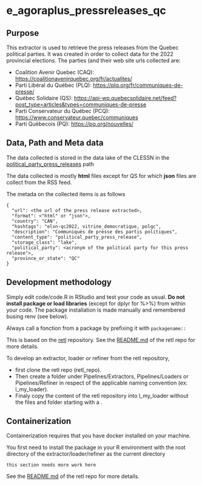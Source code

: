 # e_agoraplus_pressreleases_qc

## Purpose
This extractor is used to retrieve the press releases from the Quebec political parties.  It was created in order to collect data for the 2022 provincial elections.  The parties (and their web site urls collected are:
* Coalition Avenir Quebec (CAQ): https://coalitionavenirquebec.org/fr/actualites/
* Parti Libéral du Québec (PLQ): https://plq.org/fr/communiques-de-presse/
* Québec Solidaire (QS): https://api-wp.quebecsolidaire.net/feed?post_type=articles&types=communiques-de-presse
* Parti Conservateur du Québec (PCQ): https://www.conservateur.quebec/communiques
* Parti Québecois (PQ): https://pq.org/nouvelles/

## Data, Path and Meta data
The data collected is stored in the data lake of the CLESSN in the [political_party_press_releases](https://clhub.clessn.cloud/admin/core/lake/?path=political_party_press_releases) path

The data collected is mostly **html** files except for QS for which **json** files are collect from the RSS feed.

The metada on the collected items is as follows
```
{
  "url": <the url of the press release extracted>,
  "format": <"html" or "json">,
  "country": "CAN",
  "hashtags": "elxn-qc2022, vitrine_democratique, polqc",
  "description": "Communiqués de presse des partis politiques",
  "content_type": "political_party_press_release",
  "storage_class": "lake",
  "political_party": <acronym of the political party for this press release">,
  "province_or_state": "QC"
}
```
## Development methodology
Simply edit code/code.R in RStudio and test your code as usual.  **Do not install package or load libraries** (except for dplyr for %>%) from within your code.  The package installation is made manually and remembered busing renv (see below).

Always call a fonction from a package by prefixing it with ```packagename::```

This is based on the [retl](https://github.com/clessn/retl) repository.
See the [README.md](https://github.com/clessn/retl/blob/master/README.md) of the retl repo for more details. 

To develop an extractor, loader or refiner from the retl repository, 
* first clone the retl repo (retl_repo).  
* Then create a folder under Pipelines/Extractors, Pipelines/Loaders or Pipelines/Refiner in respect of the applicable naming convention (ex: l_my_loader).
* Finaly copy the content of the retl repository into l_my_loader without the files and folder starting with a .


## Containerization
Containerization requires that you have docker installed on your machine.

You first need to install the package in your R environment with the root directory of the extractor/loader/refiner as the current directory

`this section needs more work here`

See the [README.md](https://github.com/clessn/retl/blob/master/README.md) of the retl repo for more details.
